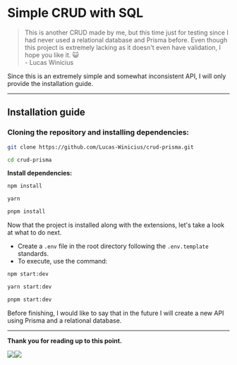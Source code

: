 # Simple CRUD with SQL
> This is another CRUD made by me, but this time just for testing since I had never used a relational database and Prisma before. Even though this project is extremely lacking as it doesn't even have validation, I hope you like it. 😺 <br/> - Lucas Winicius

Since this is an extremely simple and somewhat inconsistent API, I will only provide the installation guide.

<hr/>

## **Installation guide**

### Cloning the repository and installing dependencies:

```bash
git clone https://github.com/Lucas-Winicius/crud-prisma.git
```

```bash
cd crud-prisma
```

**Install dependencies:**

```bash
npm install
```

```bash
yarn
```

```bash
pnpm install
```

Now that the project is installed along with the extensions, let's take a look at what to do next. <br/>

- Create a `.env` file in the root directory following the `.env.template` standards.
- To execute, use the command:

```bash
npm start:dev
```

```bash
yarn start:dev
```

```bash
pnpm start:dev
```
Before finishing, I would like to say that in the future I will create a new API using Prisma and a relational database.

<hr/>

**Thank you for reading up to this point.**

<div style="display: flex;">
  <a href="https://www.linkedin.com/in/lucas-winicius-03571725a"><img src="https://img.shields.io/badge/LinkedIn-0077B5?style=for-the-badge&logo=linkedin&logoColor=white"></a>
  <a href="https://instagram.com/sr_pumpkin_"><img src="https://img.shields.io/badge/Instagram-E4405F?style=for-the-badge&logo=instagram&logoColor=white"></a>
</div>
